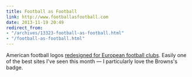 ```yaml
---
title: Football as Football
link: http://www.footballasfootball.com
date: 2013-11-19 20:49
redirect_from:
- "/archives/13323-football-as-football.html"
- "/football-as-football.html"
---
```



American football logos [redesigned for European football clubs](http://www.footballasfootball.com). Easily one of the best sites I've seen this month &mdash; I particularly love the Browns's badge.
